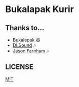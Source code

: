 # Bukalapak Kurir

## Thanks to...
* Bukalapak 😆
* [DLSound](https://www.dl-sounds.com/royalty-free/sunny-day-whistler/) 🎶
* [Jason Farnham](https://www.youtube.com/watch?v=x1T6QFpd0J4) 🎶

## LICENSE
[MIT](https://github.com/HilmiZul/BukaGame/blob/master/LICENSE)